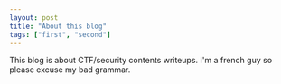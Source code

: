 ```yaml
---
layout: post
title: "About this blog"
tags: ["first", "second"]
---
```

This blog is about CTF/security contents writeups.
I'm a french guy so please excuse my bad grammar.


